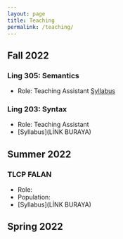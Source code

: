```yaml
---
layout: page
title: Teaching
permalink: /teaching/
---
```


## Fall 2022
### Ling 305: Semantics
- Role: Teaching Assistant [Syllabus](https://github.com/furkandikmen/furkandikmen.github.io/blob/master/assets/syllabus/Ling305_Fall2022.pdf)

### Ling 203: Syntax 
- Role: Teaching Assistant
- [Syllabus](LİNK BURAYA)

## Summer 2022
### TLCP FALAN
- Role: 
- Population: 
- [Syllabus](LİNK BURAYA)


## Spring 2022
